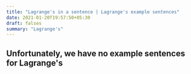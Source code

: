 ```yaml
---
title: "Lagrange's in a sentence | Lagrange's example sentences"
date: 2021-01-20T19:57:50+05:30
draft: falses
summary: "Lagrange's"
---
```

## Unfortunately, we have no example sentences for Lagrange's                 
